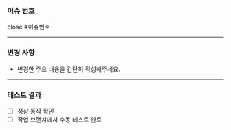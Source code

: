 ### 이슈 번호

close #이슈번호

---

### 변경 사항

- 변경한 주요 내용을 간단히 작성해주세요.

---

### 테스트 결과

- [ ] 정상 동작 확인
- [ ] 작업 브랜치에서 수동 테스트 완료
